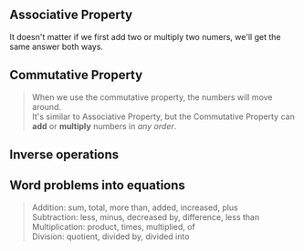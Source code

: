 ## Associative Property
It doesn't matter if we first add two or multiply two numers, we'll get the same answer both ways.

## Commutative Property
> When we use the commutative property, the numbers will move around.  
It's similar to Associative Property, but the Commutative Property can **add** or **multiply** numbers in *any order*.

## Inverse operations


## Word problems into equations
> Addition: sum, total, more than, added, increased, plus  
> Subtraction: less, minus, decreased by, difference, less than  
> Multiplication: product, times, multiplied, of  
> Division: quotient, divided by, divided into  
